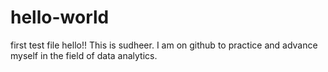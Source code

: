 # hello-world
first test file
hello!! This is sudheer. I am on github to practice and advance myself in the field of data analytics.
